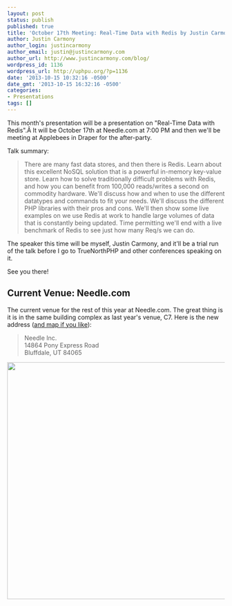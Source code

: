 ```yaml
---
layout: post
status: publish
published: true
title: 'October 17th Meeting: Real-Time Data with Redis by Justin Carmony'
author: Justin Carmony
author_login: justincarmony
author_email: justin@justincarmony.com
author_url: http://www.justincarmony.com/blog/
wordpress_id: 1136
wordpress_url: http://uphpu.org/?p=1136
date: '2013-10-15 10:32:16 -0500'
date_gmt: '2013-10-15 16:32:16 -0500'
categories:
- Presentations
tags: []
---
```

<p>This month's presentation will be a presentation on "Real-Time Data with Redis".Â It will be October 17th at Needle.com at 7:00 PM and then we'll be meeting at Applebees in Draper for the after-party.</p>
<p>Talk summary: </p>
<blockquote><p>
There are many fast data stores, and then there is Redis. Learn about this excellent NoSQL solution that is a powerful in-memory key-value store. Learn how to solve traditionally difficult problems with Redis, and how you can benefit from 100,000 reads/writes a second on commodity hardware. We'll discuss how and when to use the different datatypes and commands to fit your needs. We'll discuss the different PHP libraries with their pros and cons. We'll then show some live examples on we use Redis at work to handle large volumes of data that is constantly being updated. Time permitting we'll end with a live benchmark of Redis to see just how many Req/s we can do.
</p></blockquote>
<p>The speaker this time will be myself, Justin Carmony, and it'll be a trial run of the talk before I go to TrueNorthPHP and other conferences speaking on it.</p>
<p>See you there!</p>
<h2>Current Venue: Needle.com</h2>
<p>The current venue for the rest of this year at Needle.com. The great thing is it is in the same building complex as last year's venue, C7. Here is the new address (<a href="http://www.needle.com/contact.html">and map if you like</a>):</p>
<blockquote><p>Needle Inc.<br />
14864 Pony Express Road<br />
Bluffdale, UT 84065</p></blockquote>
<p><img class="alignnone" alt="" src="http://df7xs8p1yjitw.cloudfront.net/partners/needle/site/contact-directions.jpg" width="600" height="550" /></p>

